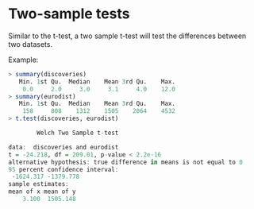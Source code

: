 # Two-sample tests

Similar to the t-test, a two sample t-test will test the differences between
two datasets.

Example:

```R
> summary(discoveries)
   Min. 1st Qu.  Median    Mean 3rd Qu.    Max. 
    0.0     2.0     3.0     3.1     4.0    12.0 
> summary(eurodist)
   Min. 1st Qu.  Median    Mean 3rd Qu.    Max. 
    158     808    1312    1505    2064    4532 
> t.test(discoveries, eurodist)

        Welch Two Sample t-test

data:  discoveries and eurodist
t = -24.218, df = 209.01, p-value < 2.2e-16
alternative hypothesis: true difference in means is not equal to 0
95 percent confidence interval:
 -1624.317 -1379.778
sample estimates:
mean of x mean of y
    3.100  1505.148
```
